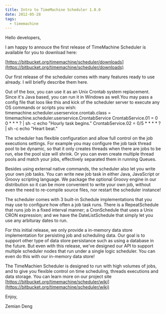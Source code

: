 ```yaml
---
title: Intro to TimeMachine Scheduler 1.0.0
date: 2012-05-28
tags:
  - timemachine
---
```

Hello developers,

I am happy to annouce the first release of TimeMachine Scheduler is available for you to download here:

[https://bitbucket.org/timemachine/scheduler/downloads](https://bitbucket.org/timemachine/scheduler/downloads)

Our first release of the scheduler comes with many features ready to use already. I will briefly describe 
them here.

Out of the box, you can use it as an Unix Crontab system replacement. Since it's Java based, you can run it in Windows as well.You may pass a config file that loos like this and kick of the scheduler server to execute any OS commands or scripts you wish:
    timemachine.scheduler.userservice.crontab.class = timemachine.scheduler.userservice.CrontabService
    CrontabService.01 = 0 0 * * * ?        | sh -c echo "Hourly task begins."
    CrontabService.02 = 0/5 * * * * ?      | sh -c echo "Heart beat."

The scheduler has flexible configuration and allow full control on the job executions settings. For example you may configure the job task thread pool to be dynamic, so that it only creates threads when there are jobs to be run, else the pool size will shrink. Or you can even create multiple thread pools and match your jobs, effectively separated them in running Queues.

Besides using external native commands, the scheduler also let you write your own job tasks. You can write new job task in either Java, JavaScript or Groovy scripting language. We package the optional Groovy engine in our distribution so it can be more convenient to write your own job, without even the need to re-compile source files, nor restart the scheduler instance!

The scheduler comes with 3 built-in Schedule implementations that you may use to configure how often a job task runs. There is a RepeatSchedule that runs job in a fixed interval manner; a CronSchedule that uses a Unix CRON expression; and we have the DateListSchedule that simply let you use any arbituray dates to run.

For this initial release, we only provide a in-memory data store implementation for persisting job and scheduling data. Our goal is to support other type of data store persistance such as using a database in the future. But even with this release, we've designed our API to support multiple scheduler nodes that run under a single logic scheduler. You can even do this with our in-memory data store!

The TimeMachien Scheduler is designed to run with high volumes of jobs, and to give you flexible 
control on time scheduling, threads executions and data storage. You can learn more on our project site [https://bitbucket.org/timemachine/scheduler/wiki](https://bitbucket.org/timemachine/scheduler/wiki)

Enjoy,

Zemian Deng